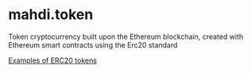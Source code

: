 # mahdi.token
Token cryptocurrency built upon the Ethereum blockchain, created with Ethereum smart contracts using the Erc20 standard


[Examples of ERC20 tokens](https://eidoo.io/erc20-tokens-list/)
